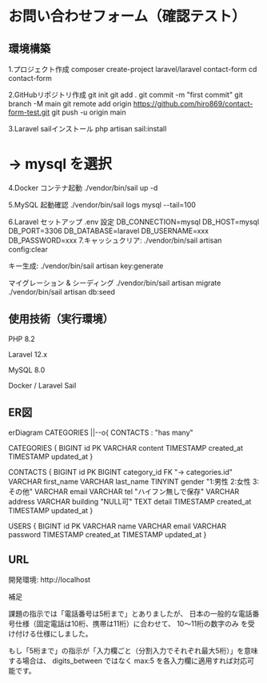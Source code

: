 # お問い合わせフォーム（確認テスト）

## 環境構築
1.プロジェクト作成
composer create-project laravel/laravel contact-form
cd contact-form

2.GitHubリポジトリ作成
git init
git add .
git commit -m "first commit"
git branch -M main
git remote add origin https://github.com/hiro869/contact-form-test.git
git push -u origin main

3.Laravel sailインストール
php artisan sail:install
# → mysql を選択

4.Docker コンテナ起動
./vendor/bin/sail up -d

5.MySQL 起動確認
./vendor/bin/sail logs mysql --tail=100

6.Laravel セットアップ
.env 設定
DB_CONNECTION=mysql
DB_HOST=mysql
DB_PORT=3306
DB_DATABASE=laravel
DB_USERNAME=xxx
DB_PASSWORD=xxx
7.キャッシュクリア: ./vendor/bin/sail artisan config:clear

キー生成: ./vendor/bin/sail artisan key:generate

マイグレーション & シーディング
./vendor/bin/sail artisan migrate
./vendor/bin/sail artisan db:seed

## 使用技術（実行環境）

PHP 8.2

Laravel 12.x

MySQL 8.0

Docker / Laravel Sail

## ER図

erDiagram
  CATEGORIES ||--o{ CONTACTS : "has many"

  CATEGORIES {
    BIGINT    id PK
    VARCHAR   content
    TIMESTAMP created_at
    TIMESTAMP updated_at
  }

  CONTACTS {
    BIGINT    id PK
    BIGINT    category_id FK  "-> categories.id"
    VARCHAR   first_name
    VARCHAR   last_name
    TINYINT   gender          "1:男性 2:女性 3:その他"
    VARCHAR   email
    VARCHAR   tel             "ハイフン無しで保存"
    VARCHAR   address
    VARCHAR   building        "NULL可"
    TEXT      detail
    TIMESTAMP created_at
    TIMESTAMP updated_at
  }

  USERS {
    BIGINT    id PK
    VARCHAR   name
    VARCHAR   email
    VARCHAR   password
    TIMESTAMP created_at
    TIMESTAMP updated_at
  }

## URL

開発環境: http://localhost

補足

課題の指示では「電話番号は5桁まで」とありましたが、
日本の一般的な電話番号仕様（固定電話は10桁、携帯は11桁）に合わせて、
10〜11桁の数字のみ を受け付ける仕様にしました。

もし「5桁まで」の指示が「入力欄ごと（分割入力でそれぞれ最大5桁）」を意味する場合は、
digits_between ではなく max:5 を各入力欄に適用すれば対応可能です。
